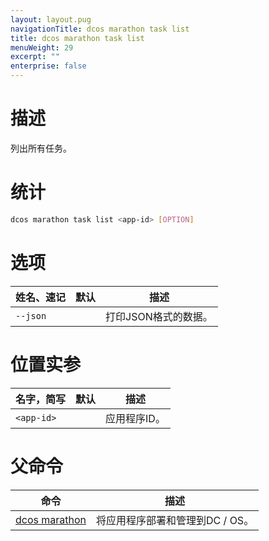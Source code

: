 ```yaml
---
layout: layout.pug
navigationTitle: dcos marathon task list
title: dcos marathon task list
menuWeight: 29
excerpt: ""
enterprise: false
---
```

<!-- This source repo for this topic is https://github.com/dcos/dcos-docs -->

# 描述

列出所有任务。

# 统计

```bash
dcos marathon task list <app-id> [OPTION]
```

# 选项

| 姓名、速记    | 默认 | 描述           |
| -------- | -- | ------------ |
| `--json` |    | 打印JSON格式的数据。 |

# 位置实参

| 名字，简写            | 默认 | 描述      |
| ---------------- | -- | ------- |
| `<app-id>` |    | 应用程序ID。 |

# 父命令

| 命令                                                          | 描述                  |
| ----------------------------------------------------------- | ------------------- |
| [dcos marathon](/1.10/cli/command-reference/dcos-marathon/) | 将应用程序部署和管理到DC / OS。 |

<!-- # Examples -->